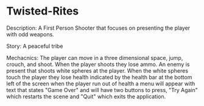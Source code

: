 # Twisted-Rites

Description: A First Person Shooter that focuses on presenting the player with odd weapons.

Story: A peaceful tribe

Mechacnics: The player can move in a three dimensional space, jump, crouch, and shoot. When the player shoots they lose ammo. An enemy is present that shoots white spheres at the player. When the white spheres touch the player they lose health indicated by the health bar at the bottom left of the screen when the player run out of health a menu will appear with text that states "Game Over" and will have two buttons to press, "Try Again" which restarts the scene and "Quit" which exits the application.
